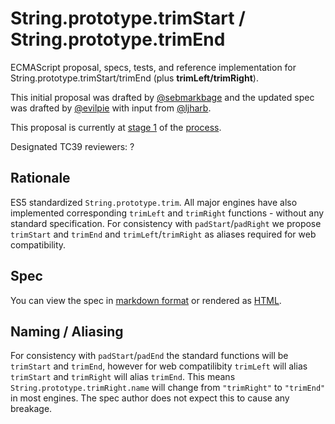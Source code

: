 # String.prototype.trimStart / String.prototype.trimEnd

ECMAScript proposal, specs, tests, and reference implementation for String.prototype.trimStart/trimEnd (plus **trimLeft/trimRight**).

This initial proposal was drafted by [@sebmarkbage](https://github.com/sebmarkbage) and the updated spec was drafted by [@evilpie](https://github.com/evilpie/) with input from [@ljharb](https://github.com/ljharb).

This proposal is currently at [stage 1](https://github.com/tc39/ecma262) of the [process](https://tc39.github.io/process-document/).

Designated TC39 reviewers: ?

## Rationale
ES5 standardized `String.prototype.trim`. All major engines have also implemented corresponding `trimLeft` and `trimRight` functions - without any standard specification.
For consistency with `padStart`/`padRight` we propose `trimStart` and `trimEnd` and `trimLeft`/`trimRight` as aliases required for web compatibility.

## Spec
You can view the spec in [markdown format](Spec.md) or rendered as [HTML](https://sebmarkbage.github.io/ecmascript-string-left-right-trim/).

## Naming / Aliasing
For consistency with `padStart`/`padEnd` the standard functions will be `trimStart` and `trimEnd`, however for web compatilibity `trimLeft` will alias `trimStart` and `trimRight` will alias `trimEnd`. This means `String.prototype.trimRight.name` will change from `"trimRight"` to `"trimEnd"` in most engines. The spec author does not expect this to cause any breakage.
